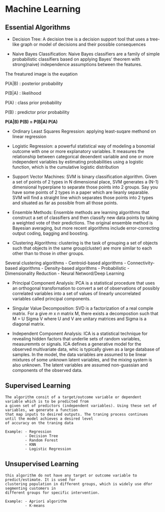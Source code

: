 # Machine Learning

## Essential Algorithms

  - Decision Tree: A decision tree is a decision support tool that uses a tree-like graph or model of decisions and their possible consequences
  
  - Naive Bayes Classification: Naive Bayes classifiers are a family of simple probabilistic 
  classifiers based on applying Bayes' theorem with strong(naive) independence assumptions
  between the features.
  
  The freatured image is the euqation
  
  P(A|B) : posterior probability
  
  P(B|A) : likelihood
      
  P(A)   : class prior probability
      
  P(B)   : predictor prior probability
      
**P(A|B) P(B) = P(B|A) P(A)** 

  - Ordinary Least Squares Regression: applying least-suqare methond on linear regression
  
  - Logistic Regression: a powerful statistical way of modeling a bonomial outcome with
  one or more explanatory variables. It measures the relationship between categorical deoendent
  variable and one or more independent variables by estimating probabilities using a logistic
  function, which is the cumulative logistic distribution
  
  - Support Vector Machines: SVM is binary classification algorithm. Given a set of points of
  2 types in N dimensional place, SVM generates a (N-1) dimensional hyperplane to separate
  those points into 2 groups. Say you have some points of 2 types in a paper which are lieanly
  separable. SVM will find a straight line which separates those points into 2 types and
  situated as far as possible from all those points.
  
  - Ensemble Methods: Ensemble methods are learning algorithms that construct a set of classifiers 
  and then classify new data points by taking a weighted vote of their predictions. The original
  ensemble method is Bayesian averaging, but more recent algorithms include error-correcting 
  output coding, bagging and boosting.
  
  - Clustering Algorithms: clustering is the task of grouping a set of objects such that
  objects in the same group(cluster) are more similar to each other than to those in other
  groups.
  
  Several clustering algorithms
    - Centroid-based algorithms
    - Connectivity-based algorithms
    - Density-based algorithms
    - Probabilistic
    - Dimensionality Reduction
    - Neural Netword/Deep Learning
 
 - Principal Component Analysis: PCA is a statistical procedure that uses an orthogonal
 transfornation to convert a set of observations of possibly correlated variables into 
 a set of values of linearly uncorrelated variables called principal components.
 
 - Singular Value Decomposition: SVD is a factorization of a real comple matrix. For a 
 give _m_ x _n_ matrix M, there exists a decompostion such that M = U Sigma V where U and V
 are unitary matrices and Sigma is a diagonal matrix.
 
 - Independent Component Analysis: ICA is a statistical technique for revealing hidden 
 factors that underlie sets of random variables, measuremnts or signals. ICA defines a
 generative model for the observed multivariate data, whic is typically given as a large
 database of samples. In the model, the data variables are assumed to be linear mixtures
 of some unknown latent variables, and the mixing system is also unknown. The latent
 variables are assumed non-guassian and components of the observed data.
    

## Supervised Learning

    The algorithm consit of a target/outcome variable or dependent variable which is to be predicted from
    a given set of predictors (independent variables). Using these set of variables, we generate a function
    that map inputs to desired outputs. The traning process continues until the model achieves a desired level
    of accuracy on the traning data
    
    Example: - Regression
             - Decision Tree
             - Random Forest
             - KNN
             - Logistic Regression
             
             
             
## Unsupervised Learning

    this algorithm do not have any target or outcome variable to predict/estimate. It is used for
    clustering population in different groups, which is widely use dfor segmenting customers in
    different groups for specific intervention.
    
    Example: - Apriori algorithm
             - K-means
